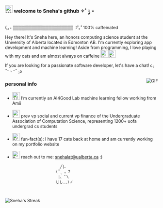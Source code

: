 ### <img src="https://raw.githubusercontent.com/Tarikul-Islam-Anik/Telegram-Animated-Emojis/main/People/Woman%20Technologist.webp" alt="Woman Technologist" width="25" height="25" /></a> welcome to Sneha's github ✧˚ ༘ ⋆

⤹｡⋆ ▒▒▒▒▒▒▒▒▒▒▒▒▒▒▒▒▒▒▒▒ ☽˚｡˚ 100% caffeinated
<br />

Hey there! It's Sneha here, an honors computing science student at the University of Alberta located in Edmonton AB.  I'm currently exploring app development and machine learning! Aside from programming, I love playing with my cats and am almost always on caffeine <img src="https://raw.githubusercontent.com/Tarikul-Islam-Anik/Telegram-Animated-Emojis/main/Food%20and%20Drink/Hot%20Beverage.webp" alt="Hot Beverage" width="25" height="25" /><img src="https://raw.githubusercontent.com/Tarikul-Islam-Anik/Telegram-Animated-Emojis/main/Animals%20and%20Nature/Cat%20Face.webp" alt="Cat Face" width="25" height="25" />


If you are looking for a passionate software developer, let's have a chat! 
 ૮₍ ˶ᵔ ᵕ ᵔ˶ ₎ა

 <img align="right" alt="GIF" src="https://media.giphy.com/media/v1.Y2lkPTc5MGI3NjExbDE1aDJod3U1eWJyaG54OXFsZXNlcXd0b3hzbTZvOW9vamZ5cjd3OSZlcD12MV9pbnRlcm5hbF9naWZfYnlfaWQmY3Q9Zw/lkceXNDw4Agryfrwz8/giphy.gif" />

<h3>personal info</h3>

- <img src="https://raw.githubusercontent.com/Tarikul-Islam-Anik/Telegram-Animated-Emojis/main/Smileys/Alien%20Monster.webp" alt="Alien Monster" width="25" height="25" /> I’m currently an AI4Good Lab machine learning fellow working from Amii
- <img src="https://raw.githubusercontent.com/Tarikul-Islam-Anik/Telegram-Animated-Emojis/main/Objects/Laptop.webp" alt="Laptop" width="25" height="25" /> prev vp social and current vp finance of the Undergraduate Association of Computation Science, representing 1200+ uofa undergrad cs students
- <img src="https://raw.githubusercontent.com/Tarikul-Islam-Anik/Telegram-Animated-Emojis/main/Symbols/Dizzy.webp" alt="Dizzy" width="25" height="25" /> fun-fact(s): I have 17 cats back at home and am currently working on my portfolio website 
- <img src="https://raw.githubusercontent.com/Tarikul-Islam-Anik/Telegram-Animated-Emojis/main/Travel%20and%20Places/Rocket.webp" alt="Rocket" width="25" height="25" /> reach out to me: snehalat@ualberta.ca :)

                            ╱|、
                          (˚ˎ 。7    
                           |、˜〵          
                          じしˍ,)ノ


<br />

![Sneha's Streak](https://github-readme-streak-stats.herokuapp.com/?user=snoopyygeek&theme=radical&hide_border=false)

